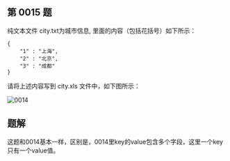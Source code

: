 ## 第 0015 题

纯文本文件 city.txt为城市信息, 里面的内容（包括花括号）如下所示：

```
{
    "1" : "上海",
    "2" : "北京",
    "3" : "成都"
}
```

请将上述内容写到 city.xls 文件中，如下图所示：

![0014](http://oow6unnib.bkt.clouddn.com/show-me-the-code-0015.png)


## 题解

这题和0014基本一样，区别是，0014里key的value包含多个字段，这里一个key只有一个value值。
